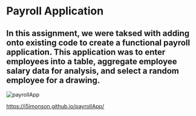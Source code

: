 # Payroll Application

## In this assignment, we were taksed with adding onto existing code to create a functional payroll application. This application was to enter employees into a table, aggregate employee salary data for analysis, and select a random employee for a drawing.

![payrollApp](https://github.com/J5imonson/payrollApp/assets/158312820/ef102d57-e2b1-42a5-a760-18e0594c5afa)

https://j5imonson.github.io/payrollApp/
